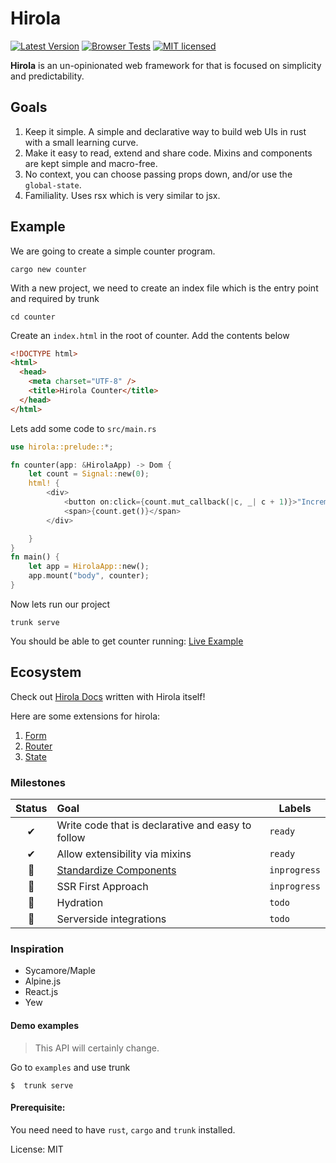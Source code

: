 # Hirola

[![Latest Version](https://img.shields.io/crates/v/hirola.svg)](https://crates.io/crates/hirola)
[![Browser Tests](https://github.com/geofmureithi/hirola/actions/workflows/browser.yml/badge.svg)](https://github.com/geofmureithi/hirola/actions/workflows/browser.yml)
[![MIT licensed](https://img.shields.io/badge/license-MIT-blue.svg)](./LICENSE)

**Hirola** is an un-opinionated web framework for that is focused on simplicity and predictability.

## Goals

1. Keep it simple. A simple and declarative way to build web UIs in rust with a small learning curve.
2. Make it easy to read, extend and share code. Mixins and components are kept simple and macro-free.
3. No context, you can choose passing props down, and/or use the `global-state`.
4. Familiality. Uses rsx which is very similar to jsx.

## Example

We are going to create a simple counter program.

```
cargo new counter
```

With a new project, we need to create an index file which is the entry point and required by trunk

```
cd counter
```

Create an `index.html` in the root of counter. Add the contents below

```html
<!DOCTYPE html>
<html>
  <head>
    <meta charset="UTF-8" />
    <title>Hirola Counter</title>
  </head>
</html>
```

Lets add some code to `src/main.rs`

```rust
use hirola::prelude::*;

fn counter(app: &HirolaApp) -> Dom {
    let count = Signal::new(0);
    html! {
        <div>
            <button on:click={count.mut_callback(|c, _| c + 1)}>"Increment"</button>
            <span>{count.get()}</span>
        </div>

    }
}
fn main() {
    let app = HirolaApp::new();
    app.mount("body", counter);
}
```

Now lets run our project

```
trunk serve
```

You should be able to get counter running: [Live Example](https://hirola-docs.vercel.app/basics/getting-started)

## Ecosystem

Check out [Hirola Docs](https://hirola-docs.vercel.app/basics/getting-started) written with Hirola itself!

Here are some extensions for hirola:

1. [Form](https://hirola-docs.vercel.app/plugins/form)
2. [Router](https://hirola-docs.vercel.app/plugins/router)
3. [State](https://hirola-docs.vercel.app/plugins/state)

### Milestones

| Status | Goal                                                                      | Labels       |
| :----: | :------------------------------------------------------------------------ | ------------ |
|   ✔    | Write code that is declarative and easy to follow                         | `ready`      |
|   ✔    | Allow extensibility via mixins                                            | `ready`      |
|   🚀   | [Standardize Components](https://github.com/geofmureithi/hirola/issues/1) | `inprogress` |
|   🚀   | SSR First Approach                                                        | `inprogress` |
|   🚀   | Hydration                                                                 | `todo`       |
|   🚀   | Serverside integrations                                                   | `todo`       |

### Inspiration

- Sycamore/Maple
- Alpine.js
- React.js
- Yew

#### Demo examples

> This API will certainly change.

Go to `examples` and use trunk

```
$  trunk serve
```

#### Prerequisite:

You need need to have `rust`, `cargo` and `trunk` installed.

License: MIT
